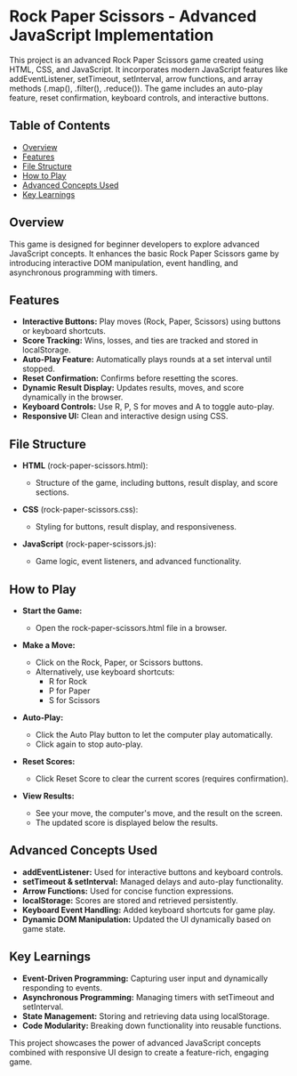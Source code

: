 # Rock Paper Scissors - Advanced JavaScript Implementation

This project is an advanced Rock Paper Scissors game created using HTML, CSS, and JavaScript. It incorporates modern JavaScript features like addEventListener, setTimeout, setInterval, arrow functions, and array methods (.map(), .filter(), .reduce()). The game includes an auto-play feature, reset confirmation, keyboard controls, and interactive buttons.

## Table of Contents

- [Overview](#overview)
- [Features](#features)
- [File Structure](#file-structure)
- [How to Play](#how-to-play)
- [Advanced Concepts Used](#advanced-concepts-used)
- [Key Learnings](#key-learnings)

## Overview

This game is designed for beginner developers to explore advanced JavaScript concepts. It enhances the basic Rock Paper Scissors game by introducing interactive DOM manipulation, event handling, and asynchronous programming with timers.

## Features

- **Interactive Buttons:** Play moves (Rock, Paper, Scissors) using buttons or keyboard shortcuts.
- **Score Tracking:** Wins, losses, and ties are tracked and stored in localStorage.
- **Auto-Play Feature:** Automatically plays rounds at a set interval until stopped.
- **Reset Confirmation:** Confirms before resetting the scores.
- **Dynamic Result Display:** Updates results, moves, and score dynamically in the browser.
- **Keyboard Controls:** Use R, P, S for moves and A to toggle auto-play.
- **Responsive UI:** Clean and interactive design using CSS.

## File Structure

- **HTML** (rock-paper-scissors.html):

  - Structure of the game, including buttons, result display, and score sections.

- **CSS** (rock-paper-scissors.css):

  - Styling for buttons, result display, and responsiveness.

- **JavaScript** (rock-paper-scissors.js):
  - Game logic, event listeners, and advanced functionality.

## How to Play

- **Start the Game:**

  - Open the rock-paper-scissors.html file in a browser.

- **Make a Move:**

  - Click on the Rock, Paper, or Scissors buttons.
  - Alternatively, use keyboard shortcuts:
    - R for Rock
    - P for Paper
    - S for Scissors

- **Auto-Play:**

  - Click the Auto Play button to let the computer play automatically.
  - Click again to stop auto-play.

- **Reset Scores:**

  - Click Reset Score to clear the current scores (requires confirmation).

- **View Results:**
  - See your move, the computer's move, and the result on the screen.
  - The updated score is displayed below the results.

## Advanced Concepts Used

- **addEventListener:** Used for interactive buttons and keyboard controls.
- **setTimeout & setInterval:** Managed delays and auto-play functionality.
- **Arrow Functions:** Used for concise function expressions.
- **localStorage:** Scores are stored and retrieved persistently.
- **Keyboard Event Handling:** Added keyboard shortcuts for game play.
- **Dynamic DOM Manipulation:** Updated the UI dynamically based on game state.

## Key Learnings

- **Event-Driven Programming:** Capturing user input and dynamically responding to events.
- **Asynchronous Programming:** Managing timers with setTimeout and setInterval.
- **State Management:** Storing and retrieving data using localStorage.
- **Code Modularity:** Breaking down functionality into reusable functions.

This project showcases the power of advanced JavaScript concepts combined with responsive UI design to create a feature-rich, engaging game.
